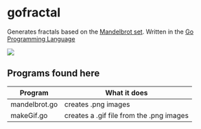 # gofractal


Generates fractals based on the [Mandelbrot set](https://en.wikipedia.org/wiki/Mandelbrot_set).  Written in the [Go Programming Language](https://golang.org/)


![](https://wikimedia.org/api/rest_v1/media/math/render/svg/ea17613cecf92dbe8bb5f464a3862b08678ecd08)


## Programs found here

Program | What it does
-|-
mandelbrot.go | creates .png images
makeGif.go | creates a .gif file from the .png images